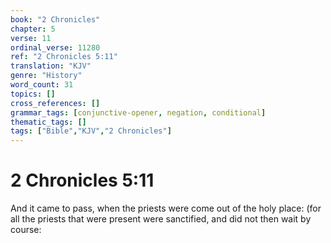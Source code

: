 ```yaml
---
book: "2 Chronicles"
chapter: 5
verse: 11
ordinal_verse: 11280
ref: "2 Chronicles 5:11"
translation: "KJV"
genre: "History"
word_count: 31
topics: []
cross_references: []
grammar_tags: [conjunctive-opener, negation, conditional]
thematic_tags: []
tags: ["Bible","KJV","2 Chronicles"]
---
```


# 2 Chronicles 5:11

And it came to pass, when the priests were come out of the holy place: (for all the priests that were present were sanctified, and did not then wait by course:
